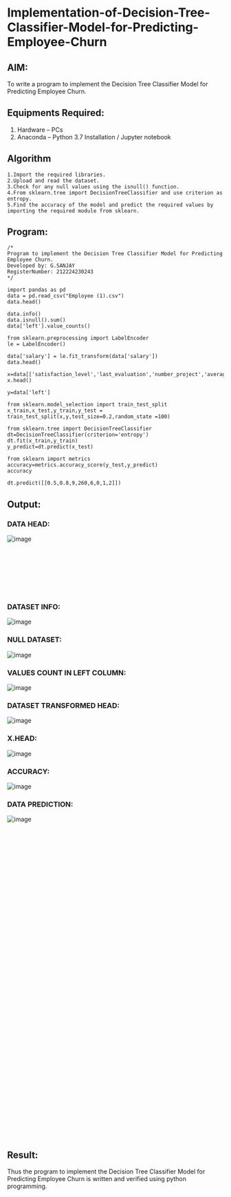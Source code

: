# Implementation-of-Decision-Tree-Classifier-Model-for-Predicting-Employee-Churn

## AIM:
To write a program to implement the Decision Tree Classifier Model for Predicting Employee Churn.

## Equipments Required:
1. Hardware – PCs
2. Anaconda – Python 3.7 Installation / Jupyter notebook

## Algorithm
```
1.Import the required libraries.
2.Upload and read the dataset.
3.Check for any null values using the isnull() function.
4.From sklearn.tree import DecisionTreeClassifier and use criterion as entropy.
5.Find the accuracy of the model and predict the required values by importing the required module from sklearn.
```
## Program:
```
/*
Program to implement the Decision Tree Classifier Model for Predicting Employee Churn.
Developed by: G.SANJAY
RegisterNumber: 212224230243 
*/
```
```
import pandas as pd
data = pd.read_csv("Employee (1).csv")
data.head()

data.info()
data.isnull().sum()
data['left'].value_counts()

from sklearn.preprocessing import LabelEncoder
le = LabelEncoder()

data['salary'] = le.fit_transform(data['salary'])
data.head()

x=data[['satisfaction_level','last_evaluation','number_project','average_montly_hours','time_spend_company','Work_accident','promotion_last_5years','salary']]
x.head()

y=data['left']

from sklearn.model_selection import train_test_split
x_train,x_test,y_train,y_test = train_test_split(x,y,test_size=0.2,random_state =100)

from sklearn.tree import DecisionTreeClassifier
dt=DecisionTreeClassifier(criterion='entropy')
dt.fit(x_train,y_train)
y_predict=dt.predict(x_test)

from sklearn import metrics
accuracy=metrics.accuracy_score(y_test,y_predict)
accuracy

dt.predict([[0.5,0.8,9,260,6,0,1,2]])
```

## Output:
### DATA HEAD:
![image](https://github.com/user-attachments/assets/f78abd2a-1e84-4dd2-a8f7-562c18d8410f)

<br>
<br>
<br>
<br>
<br>
<br>

### DATASET INFO:
![image](https://github.com/user-attachments/assets/abd11de8-fd64-4574-8952-54c9f2bf6086)
### NULL DATASET:
![image](https://github.com/user-attachments/assets/acdecc6f-c072-4362-b9b8-3c2341b469e6)
### VALUES COUNT IN LEFT COLUMN:
![image](https://github.com/user-attachments/assets/a3e26432-14bc-41ac-a1a9-258eae21ddc2)
### DATASET TRANSFORMED HEAD:
![image](https://github.com/user-attachments/assets/04c379f0-911b-4c74-bbc0-6e72cb56fcd4)
### X.HEAD:
![image](https://github.com/user-attachments/assets/a24781fe-f112-41df-a591-e059b550423d)
### ACCURACY:
![image](https://github.com/user-attachments/assets/2814107f-063a-467e-b865-e274cceb1fe5)
### DATA PREDICTION:
![image](https://github.com/user-attachments/assets/d4d1abc5-36c4-4a0f-af18-4f7bbf8e35ad)

<br>
<br>
<br>
<br>
<br>
<br>
<br>
<br>
<br>
<br>
<br>
<br>
<br>
<br>
<br>
<br>
<br>
<br>
<br>
<br>
<br>
<br>
<br>
<br>
<br>
<br>
<br>
<br>
<br>
<br>
<br>
<br>
<br>
<br>
<br>
<br>
<br>
<br>
<br>
<br>
<br>
<br>



## Result:
Thus the program to implement the  Decision Tree Classifier Model for Predicting Employee Churn is written and verified using python programming.
